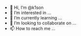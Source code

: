 - 👋 Hi, I’m @k1son
- 👀 I’m interested in ...
- 🌱 I’m currently learning ...
- 💞️ I’m looking to collaborate on ...
- 📫 How to reach me ...

<!---
k1son/k1son is a ✨ special ✨ repository because its `README.md` (this file) appears on your GitHub profile.
You can click the Preview link to take a look at your changes.
--->
